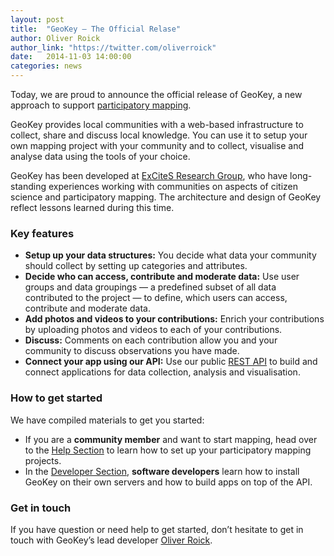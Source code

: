 ```yaml
---
layout: post
title:  "GeoKey — The Official Relase"
author: Oliver Roick
author_link: "https://twitter.com/oliverroick"
date:   2014-11-03 14:00:00
categories: news
---
```


Today, we are proud to announce the official release of GeoKey, a new approach to support [participatory mapping](http://www.mappingforrights.org/participatory_mapping).

GeoKey provides local communities with a web-based infrastructure to collect, share and discuss local knowledge. You can use it to setup your own mapping project with your community and to collect, visualise and analyse data using the tools of your choice.

GeoKey has been developed at [ExCiteS Research Group](http://www.ucl.ac.uk/excites), who have long-standing experiences working with communities on aspects of citizen science and participatory mapping. The architecture and design of GeoKey reflect lessons learned during this time.

### Key features

- **Setup up your data structures:** You decide what data your community should collect by setting up categories and attributes.
- **Decide who can access, contribute and moderate data:** Use user groups and data groupings — a predefined subset of all data contributed to the project — to define, which users can access, contribute and moderate data.
- **Add photos and videos to your contributions:** Enrich your contributions by uploading photos and videos to each of your contributions.
- **Discuss:** Comments on each contribution allow you and your community to discuss observations you have made.
- **Connect your app using our API:** Use our public [REST API](/docs/) to build and connect applications for data collection, analysis and visualisation.

### How to get started

We have compiled materials to get you started:

- If you are a **community member** and want to start mapping, head over to the [Help Section](/help/) to learn how to set up your participatory mapping projects.
- In the [Developer Section](/developers/), **software developers** learn how to install GeoKey on their own servers and how to build apps on top of the API.

### Get in touch

If you have question or need help to get started, don’t hesitate to get in touch with GeoKey’s lead developer [Oliver Roick](https://twitter.com/oliverroick).
